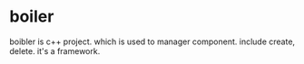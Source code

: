 # boiler

boibler is c++ project. which is used to manager component. include create, delete. it's a framework.
